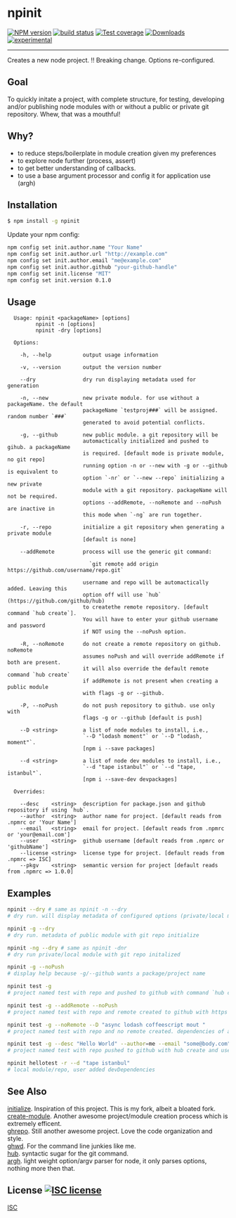 # npinit
[![NPM version][npm-image]][npm-url]
[![build status][travis-image]][travis-url]
[![Test coverage][coveralls-image]][coveralls-url]
[![Downloads][downloads-image]][downloads-url]
[![experimental][stability-image]][stability-url]

---

Creates a new node project.
!! Breaking change. Options re-configured. 

## Goal

To quickly initate a project, with complete structure, for testing, developing and/or publishing 
node modules with or without a public or private git repository. Whew, that was a mouthful!

## Why?

- to reduce steps/boilerplate in module creation given my preferences
- to explore node further (process, assert)
- to get better understanding of callbacks.
- to use a base argument processor and config it for application use (argh)


## Installation
```bash
$ npm install -g npinit
```

Update your npm config:

``` bash
npm config set init.author.name "Your Name"
npm config set init.author.url "http://example.com"
npm config set init.author.email "me@example.com"
npm config set init.author.github "your-github-handle"
npm config set init.license "MIT"
npm config set init.version 0.1.0
```

## Usage
```
  Usage: npinit <packageName> [options]
         npinit -n [options]
         npinit -dry [options]

  Options:

    -h, --help          output usage information

    -v, --version       output the version number

    --dry               dry run displaying metadata used for generation

    -n, --new           new private module. for use without a packageName. the default
                        packageName `testproj###` will be assigned. random number `###`
                        generated to avoid potential conflicts.

    -g, --github        new public module. a git repository will be
                        automactically initialized and pushed to gihub. a packageName
                        is required. [default mode is private module, no git repo]
                        running option -n or --new with -g or --github is equivalent to
                        option `-nr` or `--new --repo` initializing a new private
                        module with a git repository. packageName will not be required.
                        options --addRemote, --noRemote and --noPush are inactive in
                        this mode when `-ng` are run together.

    -r, --repo          initialize a git repository when generating a private module
                        [default is none]

    --addRemote         process will use the generic git command:

                          `git remote add origin https://github.com/username/repo.git`

                        username and repo will be automactically added. Leaving this
                        option off will use `hub` (https://github.com/github/hub)
                        to createthe remote repository. [default command `hub create`].
                        You will have to enter your github username and password
                        if NOT using the --noPush option.

    -R, --noRemote      do not create a remote repository on github. noRemote
                        assumes noPush and will override addRemote if both are present.
                        it will also override the default remote command `hub create`
                        if addRemote is not present when creating a public module
                        with flags -g or --github.

    -P, --noPush        do not push repository to github. use only with
                        flags -g or --github [default is push]

    --D <string>        a list of node modules to install, i.e.,
                        `--D "lodash moment"` or `--D "lodash, moment"`.
                        [npm i --save packages]

    --d <string>        a list of node dev modules to install, i.e.,
                        `--d "tape istanbul"` or `--d "tape, istanbul"`.
                        [npm i --save-dev devpackages]

  Overrides:

    --desc    <string>  description for package.json and github repository if using `hub`.
    --author  <string>  author name for project. [default reads from .npmrc or 'Your Name']
    --email   <string>  email for project. [default reads from .npmrc or 'your@email.com']
    --user    <string>  github username [default reads from .npmrc or 'githubName']
    --license <string>  license type for project. [default reads from .npmrc => ISC]
    --pkgv    <string>  semantic version for project [default reads from .npmrc => 1.0.0]

```

## Examples

```sh
npinit --dry # same as npinit -n --dry
# dry run. will display metadata of configured options (private/local module)  

npinit -g --dry
# dry run. metadata of public module with git repo initialize  

npinit -ng --dry # same as npinit -dnr
# dry run private/local module with git repo initalized  

npinit -g --noPush
# display help because -g/--github wants a package/project name  

npinit test -g  
# project named test with repo and pushed to github with command `hub created -d [description]`  

npinit test -g --addRemote --noPush
# project named test with repo and remote created to github with https but not pushing to github   

npinit test -g --noRemote --D "async lodash coffeescript mout " 
# project named test with repo and no remote created. dependencies of async, lodash, coffeescript and mout installed. same as npinit test -r --D "async lodash coffeescript mout"

npinit test -g --desc "Hello World" --author=me --email "some@body.com" --pkgv "0.4.0" --user=zeke --license "BSD"
# project named test with repo pushed to github with hub create and user overrides  

npinit hellotest -r --d "tape istanbul"
# local module/repo, user added devDependencies  
```

## See Also
[initialize](https://www.npmjs.com/package/initialize). Inspiration of this project. This is my fork, albeit a bloated fork.  
[create-module](https://github.com/finnp/create-module). Another awesome project/module creation process which is extremely efficent.   
[ghrepo](https://github.com/mattdesl/ghrepo). Still another awesome project. Love the code organization and style.  
[ghwd](https://github.com/zeke/ghwd). For the command line junkies like me.  
[hub](https://github.com/github/hub). syntactic sugar for the git command.  
[argh](https://www.npmjs.com/package/argh). light weight option/argv parser for node, it only parses options, nothing more then that.  

## License [![ISC license][license-img]][license-url]
[ISC](https://tldrlegal.com/license/-isc-license)

[npm-image]: https://img.shields.io/npm/v/npinit.svg?style=flat-square
[npm-url]: https://npmjs.org/package/npinit
[travis-image]: https://img.shields.io/travis/akileez/npinit.svg?style=flat-square
[travis-url]: https://travis-ci.org/akileez/npinit
[coveralls-image]: https://img.shields.io/coveralls/akileez/npinit.svg?style=flat-square
[coveralls-url]: https://coveralls.io/r/akileez/npinit?branch=master
[downloads-image]: http://img.shields.io/npm/dm/npinit.svg?style=flat-square
[downloads-url]: https://npmjs.org/package/npinit
[stability-image]: https://img.shields.io/badge/stability-experimental-orange.svg?style=flat-square
[stability-url]: https://github.com/akileez/npinit
[license-img]: https://img.shields.io/badge/license-ISC-blue.svg?style=flat-square
[license-url]: https://github.com/akileez/npinit/blob/master/license.md
